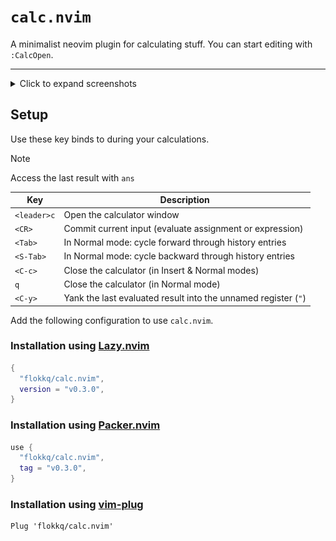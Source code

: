 # `calc.nvim`

A minimalist neovim plugin for calculating stuff. You can start editing with `:CalcOpen`.

---

<details>
    <summary>Click to expand screenshots</summary>
    <p align="center">
          <img src="./.screenshots/commandline.png"
               alt="Preview window"
               width="1500">
    </p>
    <p align="center">
          <img src="./.screenshots/variables.png"
               alt="Preview window"
               width="1500">
    </p>
    <p align="center">
          <img src="./.screenshots/history.png"
               alt="Preview window"
               width="1500">
    </p>

</details>

## Setup

Use these key binds to during your calculations.

> [!NOTE]
> Access the last result with `ans`

| Key         | Description                                                    |
| ----------- | -------------------------------------------------------------- |
| `<leader>c` | Open the calculator window                                     |
| `<CR>`      | Commit current input (evaluate assignment or expression)       |
| `<Tab>`     | In Normal mode: cycle forward through history entries          |
| `<S-Tab>`   | In Normal mode: cycle backward through history entries         |
| `<C-c>`     | Close the calculator (in Insert & Normal modes)                |
| `q`         | Close the calculator (in Normal mode)                          |
| `<C-y>`     | Yank the last evaluated result into the unnamed register (`"`) |


Add the following configuration to use `calc.nvim`.

### Installation using [Lazy.nvim](https://github.com/folke/lazy.nvim)

```lua
{
  "flokkq/calc.nvim",
  version = "v0.3.0",
}
```

### Installation using [Packer.nvim](https://github.com/wbthomason/packer.nvim)

```lua
use {
  "flokkq/calc.nvim",
  tag = "v0.3.0",
}
```

### Installation using [vim-plug](https://github.com/junegunn/vim-plug)

```vim
Plug 'flokkq/calc.nvim'
```


